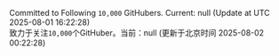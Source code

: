 Committed to Following `10,000` GitHubers. Current: <!-- FOLLOWING_COUNT -->null<!-- FOLLOWING_COUNT --> (Update at UTC <!-- LAST_UPDATED -->2025-08-01 16:22:28<!-- LAST_UPDATED -->)<br>
致力于关注`10,000`个GitHuber。当前：<!-- FOLLOWING_COUNT -->null<!-- FOLLOWING_COUNT --> (更新于北京时间 <!-- LAST_UPDATED_CST -->2025-08-02 00:22:28<!-- LAST_UPDATED_CST -->)
